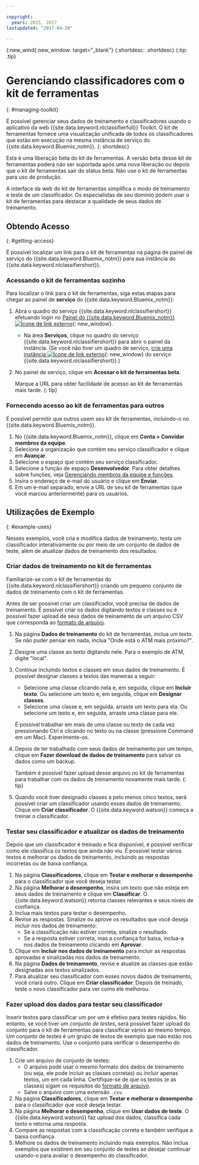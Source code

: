 ```yaml
---

copyright:
  years: 2015, 2017
lastupdated: "2017-04-20"

---
```


{:new_wind{:new_window: target="_blank"}
{:shortdesc: .shortdesc}
{:tip: .tip}

# Gerenciando classificadores com o kit de ferramentas
{: #managing-toolkit}

É possível gerenciar seus dados de treinamento e classificadores usando o aplicativo da web {{site.data.keyword.nlclassifierfull}} Toolkit. O kit de ferramentas fornece uma visualização unificada de todos os classificadores que estão em execução na mesma instância de serviço do {{site.data.keyword.Bluemix_notm}}.
{: shortdesc}

Esta é uma liberação beta do kit de ferramentas. A versão beta desse kit de ferramentas poderá não ser suportada após uma nova liberação ou depois que o kit de ferramentas sair do status beta. Não use o kit de ferramentas para uso de produção.

A interface da web do kit de ferramentas simplifica o modo de treinamento e teste de um classificador. Os especialistas de seu domínio podem usar o kit de ferramentas para destacar a qualidade de seus dados de treinamento.

## Obtendo Acesso
{: #getting-access}

É possível localizar um link para o kit de ferramentas na página de painel de serviço do {{site.data.keyword.Bluemix_notm}} para sua instância do {{site.data.keyword.nlclassifiershort}}.

### Acessando o kit de ferramentas sozinho

Para localizar o link para o kit de ferramentas, siga estas etapas para chegar ao painel de **serviço** do {{site.data.keyword.Bluemix_notm}}:

1. Abra o quadro do serviço {{site.data.keyword.nlclassifiershort}} efetuando login no [Painel do {{site.data.keyword.Bluemix_notm}} ![Ícone de link externo](../../icons/launch-glyph.svg "Ícone de link externo")](https://console.{DomainName}/dashboard/services){: new_window}.

	-  Na área **Serviços**, clique no quadro do serviço {{site.data.keyword.nlclassifiershort}} para abrir o painel da instância. (Se você não tiver um quadro de serviço, [crie uma instância ![Ícone de link externo](../../icons/launch-glyph.svg)](https://console.{DomainName}/catalog/services/natural-language-classifier/){: new_window} do serviço {{site.data.keyword.nlclassifiershort}}.)
1. No painel de serviço, clique em **Acessar o kit de ferramentas beta**.

	Marque a URL para obter facilidade de acesso ao kit de ferramentas mais tarde.
 {: tip}

### Fornecendo acesso ao kit de ferramentas para outros

É possível permitir que outros usem seu kit de ferramentas, incluindo-o no {{site.data.keyword.Bluemix_notm}}.

1.  No {{site.data.keyword.Bluemix_notm}}, clique em **Conta > Convidar membros da equipe**.
1.  Selecione a organização que contém seu serviço classificador e clique em **Avançar**.
1.  Selecione o espaço que contém seu serviço classificador.
1.  Selecione a função de espaço **Desenvolvedor**. Para obter detalhes sobre funções, veja [Gerenciando membros da equipe e funções](/docs/admin/users_roles.html).
1.  Insira o endereço de e-mail do usuário e clique em **Enviar**.
1.  Em um e-mail separado, envie a URL de seu kit de ferramentas (que você marcou anteriormente) para os usuários.

## Utilizações de Exemplo
{: #example-uses}

Nesses exemplos, você cria e modifica dados de treinamento, testa um classificador interativamente ou por meio de um conjunto de dados de teste, além de atualizar dados de treinamento dos resultados.

### Criar dados de treinamento no kit de ferramentas

Familiarize-se com o kit de ferramentas do {{site.data.keyword.nlclassifiershort}} criando um pequeno conjunto de dados de treinamento com o kit de ferramentas.

Antes de ser possível criar um classificador, você precisa de dados de treinamento. É possível criar os dados digitando textos e classes ou é possível fazer upload de seus dados de treinamento de um arquivo CSV que corresponda ao [formato de arquivo](/docs/services/natural-language-classifier/using-your-data.html).
1. Na página **Dados de treinamento** do kit de ferramentas, inclua um texto. Se não puder pensar em nada, inclua "Onde está o ATM mais próximo?". 
1. Designe uma classe ao texto digitando nele. Para o exemplo de ATM, digite "local".
1. Continue incluindo textos e classes em seus dados de treinamento. É possível designar classes a textos das maneiras a seguir:
	-   Selecione uma classe clicando nela e, em seguida, clique em **Incluir texto**. Ou selecione um texto e, em seguida, clique em **Designar classes**.
	-   Selecione uma classe e, em seguida, arraste um texto para ela. Ou selecione um texto e, em seguida, arraste uma classe para ele.

	É possível trabalhar em mais de uma classe ou texto de cada vez pressionando Ctrl e clicando no texto ou na classe (pressione Command em um Mac). Experimente-os.
1. Depois de ter trabalhado com seus dados de treinamento por um tempo, clique em **Fazer download de dados de treinamento** para salvar os dados como um backup.

	Também é possível fazer upload desse arquivo no kit de ferramentas para trabalhar com os dados de treinamento novamente mais tarde.
 {: tip}
1. Quando você tiver designado classes a pelo menos cinco textos, será possível criar um classificador usando esses dados de treinamento. Clique em **Criar classificador**. O {{site.data.keyword.watson}} começa a treinar o classificador.

### Testar seu classificador e atualizar os dados de treinamento

Depois que um classificador é treinado e fica disponível, é possível verificar como ele classifica os textos que ainda não viu. É possível testar vários textos e melhorar os dados de treinamento, incluindo as respostas incorretas ou de baixa confiança.

1.  Na página **Classificadores**, clique em **Testar e melhorar o desempenho** para o classificador que você deseja testar.
1.  Na página **Melhorar o desempenho**, insira um texto que não esteja em seus dados de treinamento e clique em **Classificar**. O {{site.data.keyword.watson}} retorna classes relevantes e seus níveis de confiança.
1.  Inclua mais textos para testar o desempenho.
1.  Revise as respostas. Sinalize ou aprove os resultados que você deseja incluir nos dados de treinamento:
	- Se a classificação não estiver correta, sinalize o resultado.
	- Se a resposta estiver correta, mas a confiança for baixa, inclua-a nos dados de treinamento clicando em **Aprovar**.
1.  Clique em **Incluir nos dados de treinamento** para incluir as respostas aprovadas e sinalizadas nos dados de treinamento.
1.  Na página **Dados de treinamento**, revise e atualize as classes que estão designadas aos textos sinalizados.
1.  Para atualizar seu classificador com esses novos dados de treinamento, você criará outro. Clique em **Criar classificador**. Depois de treinado, teste o novo classificador para ver como ele melhorou.

### Fazer upload dos dados para testar seu classificador

Inserir textos para classificar um por um é efetivo para testes rápidos. No entanto, se você tiver um *conjunto de testes*, será possível fazer upload do conjunto para o kit de ferramentas para classificar vários ao mesmo tempo. Um conjunto de testes é um grupo de textos de exemplo que não estão nos dados de treinamento. Use o conjunto para verificar o desempenho do classificador.

1.  Crie um arquivo de conjunto de testes:
	- O arquivo pode usar o mesmo formato dos dados de treinamento (ou seja, ele pode incluir as classes corretas) ou incluir apenas textos, um em cada linha. Certifique-se de que os textos (e as classes) sigam os requisitos do [formato de arquivo](/docs/services/natural-language-classifier/using-your-data.html).
    -   Salve o arquivo com uma extensão `.csv`.
1.  Na página **Classificadores**, clique em **Testar e melhorar o desempenho** para o classificador que você deseja testar.
1.  Na página **Melhorar o desempenho**, clique em **Usar dados de teste**. O {{site.data.keyword.watson}} faz upload dos dados, classifica cada texto e retorna uma resposta.
1.  Compare as respostas com a classificação correta e também verifique a baixa confiança.
1.  Melhore os dados de treinamento incluindo mais exemplos. Não inclua exemplos que existirem em seu conjunto de testes se desejar continuar usando-o para avaliar o desempenho do classificador.
